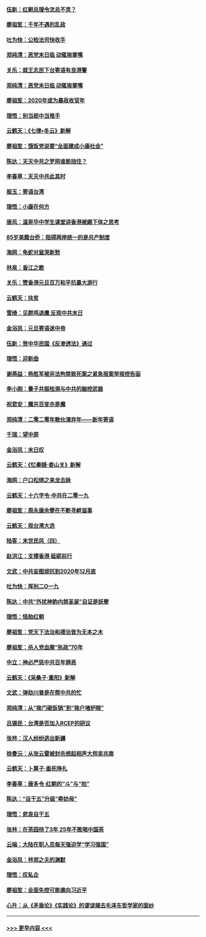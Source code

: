 #### [伍新：红朝总理令怎总不灵？](../pages/nsc993/n11770813.md?t=01070701) 
#### [廖祖笙：千年不遇的乱政](../pages/nsc993/n11770373.md?t=01070701) 
#### [吐为快：公检法司快收手](../pages/nsc993/n11770359.md?t=01070701) 
#### [郑纯清：恶党末日临 动辄挨掌嘴](../pages/nsc993/n11769912.md?t=01070701) 
#### [关乐：就王志民下台寄语有良港警](../pages/nsc993/n11769903.md?t=01070701) 
#### [郑纯清：恶党末日临 动辄挨掌嘴](../pages/nsc993/n11769356.md?t=01070701) 
#### [廖祖笙：2020年或为暴政收官年](../pages/nsc993/n11768216.md?t=01070701) 
#### [理悟：别当郎中当推手](../pages/nsc993/n11768243.md?t=01070701) 
#### [云鹤天：《七律▪冬云》新解](../pages/nsc993/n11768204.md?t=01070701) 
#### [廖祖笙：饿饭党说要“全面建成小康社会”](../pages/nsc993/n11767482.md?t=01070701) 
#### [陈达：天灭中共之罗网谁能挡住？](../pages/nsc993/n11767465.md?t=01070701) 
#### [李春草：天灭中共此其时](../pages/nsc993/n11767452.md?t=01070701) 
#### [振玉：寄语台湾](../pages/nsc993/n11767432.md?t=01070701) 
#### [理悟：小康在何方](../pages/nsc993/n11767394.md?t=01070701) 
#### [唐风：温哥华中学生课堂讲香港被踢下体之思考](../pages/nsc993/n11766848.md?t=01070701) 
#### [85岁美籍台侨：阻碍两岸统一的是共产制度](../pages/nsc993/n11765043.md?t=01070701) 
#### [海网：龟蛇对鼠哭新愁](../pages/nsc993/n11764895.md?t=01070701) 
#### [林泉：香江之歌](../pages/nsc993/n11764415.md?t=01070701) 
#### [关乐：赞香港元旦百万和平抗暴大游行](../pages/nsc993/n11764382.md?t=01070701) 
#### [云鹤天：扶贫](../pages/nsc993/n11764245.md?t=01070701) 
#### [雪绮：见群鸡退鹰  反观中共末日](../pages/nsc993/n11762112.md?t=01070701) 
#### [金浴凤：元旦寄语迷中帝](../pages/nsc993/n11761788.md?t=01070701) 
#### [伍新：贺中华民国《反渗透法》通过](../pages/nsc993/n11761994.md?t=01070701) 
#### [理悟：迎新曲](../pages/nsc993/n11761152.md?t=01070701) 
#### [谢燕益：杨胜军被非法拘禁致死案之紧急报案举报控告函](../pages/nsc993/n11756134.md?t=01070701) 
#### [李小刚：量子共振检测与中共的脑控武器](../pages/nsc993/n11754518.md?t=01070701) 
#### [祝君安：魔共百变亦是魔](../pages/nsc993/n11754469.md?t=01070701) 
#### [郑纯清：二零二零年散伙演弃年——新年寄语](../pages/nsc993/n11754195.md?t=01070701) 
#### [千瑞：望中原](../pages/nsc993/n11754159.md?t=01070701) 
#### [金浴凤：末日叹](../pages/nsc993/n11752359.md?t=01070701) 
#### [云鹤天：《忆秦娥‧娄山关》新解](../pages/nsc993/n11752348.md?t=01070701) 
#### [海网：户口松绑之来龙去脉](../pages/nsc993/n11752328.md?t=01070701) 
#### [云鹤天：十六字令‧中共在二零一九](../pages/nsc993/n11752305.md?t=01070701) 
#### [廖祖笙：周永康余孽在不断寻衅滋事](../pages/nsc993/n11751013.md?t=01070701) 
#### [云鹤天：观台湾大选](../pages/nsc993/n11751007.md?t=01070701) 
#### [陆客：末世民风（四）](../pages/nsc993/n11749203.md?t=01070701) 
#### [赵洪江：支撑香港 砥砺前行](../pages/nsc993/n11748482.md?t=01070701) 
#### [文武：中共妄图顽抗到2020年12月底](../pages/nsc993/n11748446.md?t=01070701) 
#### [吐为快：挥别二O一九](../pages/nsc993/n11748411.md?t=01070701) 
#### [陈达：中共“外扰神韵内禁圣诞”自证是妖孽](../pages/nsc993/n11748226.md?t=01070701) 
#### [理悟：怪胎红朝](../pages/nsc993/n11748206.md?t=01070701) 
#### [廖祖笙：党天下法治和德治皆为无本之木](../pages/nsc993/n11748135.md?t=01070701) 
#### [廖祖笙：杀人党血腥“执政”70年](../pages/nsc993/n11745144.md?t=01070701) 
#### [中立：神必严惩中共百年罪恶](../pages/nsc993/n11744970.md?t=01070701) 
#### [云鹤天：《采桑子‧重阳》新解](../pages/nsc993/n11744948.md?t=01070701) 
#### [文武：弹劾川普是在帮中共的忙](../pages/nsc993/n11744758.md?t=01070701) 
#### [郑纯清：从“挨门砸饭锅”到“挨户堵炉眼”](../pages/nsc993/n11744745.md?t=01070701) 
#### [吕锡民：台湾是否加入RCEP的研议](../pages/nsc993/n11744701.md?t=01070701) 
#### [张林：汉人纷纷逃出新疆](../pages/nsc993/n11743530.md?t=01070701) 
#### [徐曼沅：从张云雷被封杀想起相声大师吴兆南](../pages/nsc993/n11741816.md?t=01070701) 
#### [云鹤天：卜算子‧垂死挣扎](../pages/nsc993/n11739956.md?t=01070701) 
#### [李春草：唐多令‧红朝的“斗”与“拍”](../pages/nsc993/n11739830.md?t=01070701) 
#### [陈达：“自干五”升级“牵妨母”](../pages/nsc993/n11739724.md?t=01070701) 
#### [理悟：悲哀自干五](../pages/nsc993/n11739547.md?t=01070701) 
#### [张林：在茶园待了3年 25年不敢喝中国茶](../pages/nsc993/n11739240.md?t=01070701) 
#### [云端：大陆在职人员每天强迫学“学习强国”](../pages/nsc993/n11738735.md?t=01070701) 
#### [金浴凤：林郑之夫的渊默](../pages/nsc993/n11737735.md?t=01070701) 
#### [理悟：叹私企](../pages/nsc993/n11737715.md?t=01070701) 
#### [廖祖笙：全面失控可能袭向习近平](../pages/nsc993/n11737704.md?t=01070701) 
#### [心升：从《矛盾论》《实践论》的谬误揭去毛泽东哲学家的面纱](../pages/nsc993/n11736962.md?t=01070701) 

----
#### [ >>> 更早内容 <<< ](../indexes/nsc993-earlier.md)
